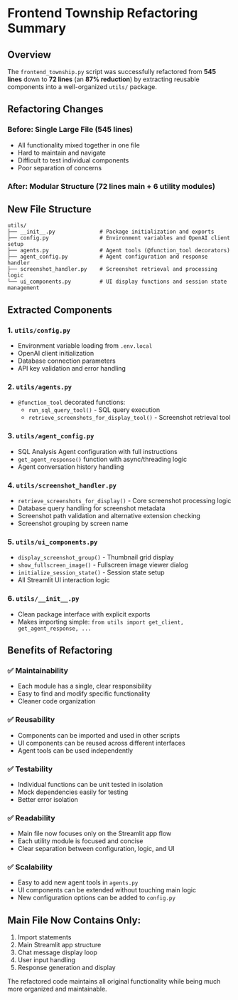 # Frontend Township Refactoring Summary

## Overview
The `frontend_township.py` script was successfully refactored from **545 lines** down to **72 lines** (an **87% reduction**) by extracting reusable components into a well-organized `utils/` package.

## Refactoring Changes

### Before: Single Large File (545 lines)
- All functionality mixed together in one file
- Hard to maintain and navigate
- Difficult to test individual components
- Poor separation of concerns

### After: Modular Structure (72 lines main + 6 utility modules)

## New File Structure

```
utils/
├── __init__.py              # Package initialization and exports
├── config.py                # Environment variables and OpenAI client setup
├── agents.py                # Agent tools (@function_tool decorators)
├── agent_config.py          # Agent configuration and response handler
├── screenshot_handler.py    # Screenshot retrieval and processing logic
└── ui_components.py         # UI display functions and session state management
```

## Extracted Components

### 1. `utils/config.py`
- Environment variable loading from `.env.local`
- OpenAI client initialization 
- Database connection parameters
- API key validation and error handling

### 2. `utils/agents.py` 
- `@function_tool` decorated functions:
  - `run_sql_query_tool()` - SQL query execution
  - `retrieve_screenshots_for_display_tool()` - Screenshot retrieval tool

### 3. `utils/agent_config.py`
- SQL Analysis Agent configuration with full instructions
- `get_agent_response()` function with async/threading logic
- Agent conversation history handling

### 4. `utils/screenshot_handler.py`
- `retrieve_screenshots_for_display()` - Core screenshot processing logic
- Database query handling for screenshot metadata
- Screenshot path validation and alternative extension checking
- Screenshot grouping by screen name

### 5. `utils/ui_components.py`
- `display_screenshot_group()` - Thumbnail grid display
- `show_fullscreen_image()` - Fullscreen image viewer dialog
- `initialize_session_state()` - Session state setup
- All Streamlit UI interaction logic

### 6. `utils/__init__.py`
- Clean package interface with explicit exports
- Makes importing simple: `from utils import get_client, get_agent_response, ...`

## Benefits of Refactoring

### ✅ **Maintainability**
- Each module has a single, clear responsibility
- Easy to find and modify specific functionality
- Cleaner code organization

### ✅ **Reusability** 
- Components can be imported and used in other scripts
- UI components can be reused across different interfaces
- Agent tools can be used independently

### ✅ **Testability**
- Individual functions can be unit tested in isolation
- Mock dependencies easily for testing
- Better error isolation

### ✅ **Readability**
- Main file now focuses only on the Streamlit app flow
- Each utility module is focused and concise
- Clear separation between configuration, logic, and UI

### ✅ **Scalability**
- Easy to add new agent tools in `agents.py`
- UI components can be extended without touching main logic
- New configuration options can be added to `config.py`

## Main File Now Contains Only:
1. Import statements
2. Main Streamlit app structure
3. Chat message display loop
4. User input handling
5. Response generation and display

The refactored code maintains all original functionality while being much more organized and maintainable. 